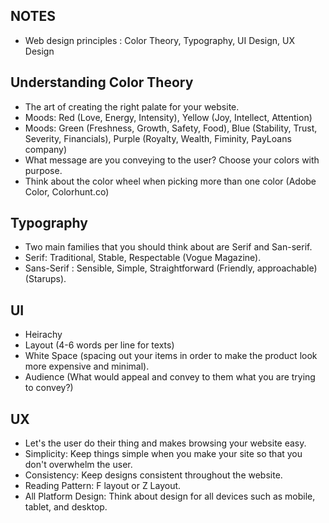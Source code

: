 ## NOTES
- Web design principles : Color Theory, Typography, UI Design, UX Design

## Understanding Color Theory
- The art of creating the right palate for your website.
- Moods: Red (Love, Energy, Intensity), Yellow (Joy, Intellect, Attention)
- Moods: Green (Freshness, Growth, Safety, Food), Blue (Stability, Trust, Severity, Financials), Purple (Royalty, Wealth, Fiminity, PayLoans company)
- What message are you conveying to the user? Choose your colors with purpose.
- Think about the color wheel when picking more than one color (Adobe Color, Colorhunt.co)

## Typography
- Two main families that you should think about are Serif and San-serif. 
- Serif: Traditional, Stable, Respectable (Vogue Magazine).
- Sans-Serif : Sensible, Simple, Straightforward (Friendly, approachable) (Starups).

## UI
- Heirachy 
- Layout (4-6 words per line for texts)
- White Space (spacing out your items in order to make the product look more expensive and minimal).
- Audience (What would appeal and convey to them what you are trying to convey?)

## UX
- Let's the user do their thing and makes browsing your website easy.
- Simplicity: Keep things simple when you make your site so that you don't overwhelm the user.
- Consistency: Keep designs consistent throughout the website. 
- Reading Pattern: F layout or Z Layout.
- All Platform Design: Think about design for all devices such as mobile, tablet, and desktop.